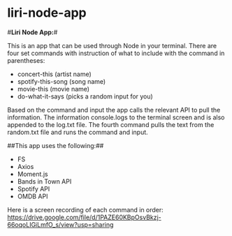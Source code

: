 # liri-node-app

#**Liri Node App:**#

This is an app that can be used through Node in your terminal. There are four set commands with instruction of what to include with the command in parentheses:
* concert-this (artist name)
* spotify-this-song (song name)
* movie-this (movie name)
* do-what-it-says (picks a random input for you)

Based on the command and input the app calls the relevant API to pull the information. The information console.logs to the terminal screen and is also appended to the log.txt file. The fourth command pulls the text from the random.txt file and runs the command and input.

##This app uses the following:##
* FS
* Axios
* Moment.js
* Bands in Town API
* Spotify API
* OMDB API

Here is a screen recording of each command in order: https://drive.google.com/file/d/1PAZE60KBpOsvBkzj-66oqoLIGiLmfO_s/view?usp=sharing
